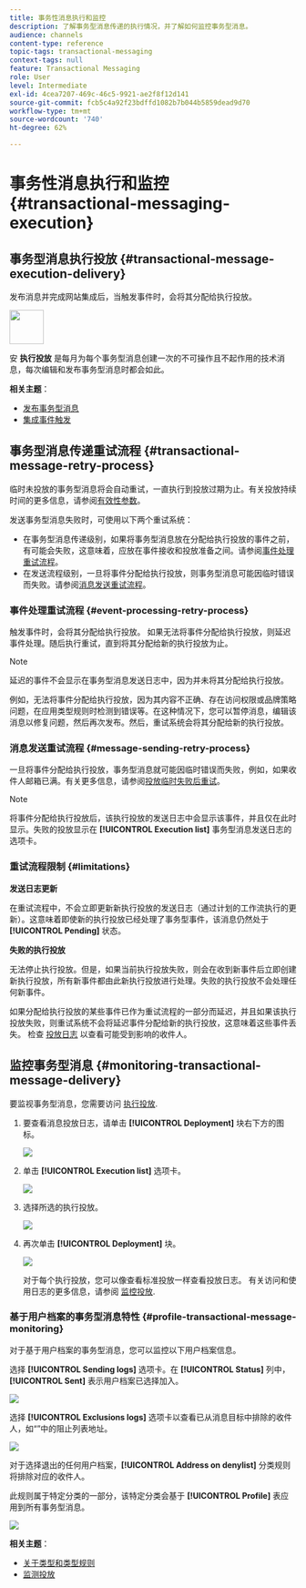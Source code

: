 ```yaml
---
title: 事务性消息执行和监控
description: 了解事务型消息传递的执行情况，并了解如何监控事务型消息。
audience: channels
content-type: reference
topic-tags: transactional-messaging
context-tags: null
feature: Transactional Messaging
role: User
level: Intermediate
exl-id: 4cea7207-469c-46c5-9921-ae2f8f12d141
source-git-commit: fcb5c4a92f23bdffd1082b7b044b5859dead9d70
workflow-type: tm+mt
source-wordcount: '740'
ht-degree: 62%

---
```


# 事务性消息执行和监控 {#transactional-messaging-execution}

## 事务型消息执行投放 {#transactional-message-execution-delivery}

发布消息并完成网站集成后，当触发事件时，会将其分配给执行投放。

<img src="assets/do-not-localize/icon_concepts.svg" width="60px">

安 **执行投放** 是每月为每个事务型消息创建一次的不可操作且不起作用的技术消息，每次编辑和发布事务型消息时都会如此。

**相关主题**：
* [发布事务型消息](../../channels/using/publishing-transactional-message.md#publishing-a-transactional-message)
* [集成事件触发](../../channels/using/getting-started-with-transactional-msg.md#integrate-event-trigger)

## 事务型消息传递重试流程 {#transactional-message-retry-process}

临时未投放的事务型消息将会自动重试，一直执行到投放过期为止。有关投放持续时间的更多信息，请参阅[有效性参数](../../administration/using/configuring-email-channel.md#validity-period-parameters)。

发送事务型消息失败时，可使用以下两个重试系统：

* 在事务型消息传递级别，如果将事务型消息放在分配给执行投放的事件之前，有可能会失败，这意味着，应放在事件接收和投放准备之间。请参阅[事件处理重试流程](#event-processing-retry-process)。
* 在发送流程级别，一旦将事件分配给执行投放，则事务型消息可能因临时错误而失败。请参阅[消息发送重试流程](#message-sending-retry-process)。

### 事件处理重试流程 {#event-processing-retry-process}

触发事件时，会将其分配给执行投放。 如果无法将事件分配给执行投放，则延迟事件处理。随后执行重试，直到将其分配给新的执行投放为止。

>[!NOTE]
>
>延迟的事件不会显示在事务型消息发送日志中，因为并未将其分配给执行投放。

例如，无法将事件分配给执行投放，因为其内容不正确、存在访问权限或品牌策略问题，在应用类型规则时检测到错误等。在这种情况下，您可以暂停消息，编辑该消息以修复问题，然后再次发布。然后，重试系统会将其分配给新的执行投放。

### 消息发送重试流程 {#message-sending-retry-process}

一旦将事件分配给执行投放，事务型消息就可能因临时错误而失败，例如，如果收件人邮箱已满。有关更多信息，请参阅[投放临时失败后重试](../../sending/using/understanding-delivery-failures.md#retries-after-a-delivery-temporary-failure)。

>[!NOTE]
>
>将事件分配给执行投放后，该执行投放的发送日志中会显示该事件，并且仅在此时显示。失败的投放显示在 **[!UICONTROL Execution list]** 事务型消息发送日志的选项卡。

### 重试流程限制 {#limitations}

**发送日志更新**

在重试流程中，不会立即更新新执行投放的发送日志（通过计划的工作流执行的更新）。这意味着即使新的执行投放已经处理了事务型事件，该消息仍然处于 **[!UICONTROL Pending]** 状态。

**失败的执行投放**

无法停止执行投放。但是，如果当前执行投放失败，则会在收到新事件后立即创建新执行投放，所有新事件都由此新执行投放进行处理。失败的执行投放不会处理任何新事件。

如果分配给执行投放的某些事件已作为重试流程的一部分而延迟，并且如果该执行投放失败，则重试系统不会将延迟事件分配给新的执行投放，这意味着这些事件丢失。 检查 [投放日志](#monitoring-transactional-message-delivery) 以查看可能受到影响的收件人。

## 监控事务型消息 {#monitoring-transactional-message-delivery}

要监视事务型消息，您需要访问 [执行投放](#transactional-message-execution-delivery).

1. 要查看消息投放日志，请单击 **[!UICONTROL Deployment]** 块右下方的图标。

   ![](assets/message-center_access_logs.png)

1. 单击 **[!UICONTROL Execution list]** 选项卡。

   ![](assets/message-center_execution_tab.png)

1. 选择所选的执行投放。

   ![](assets/message-center_execution_delivery.png)

1. 再次单击 **[!UICONTROL Deployment]** 块。

   ![](assets/message-center_execution_access_logs.png)

   对于每个执行投放，您可以像查看标准投放一样查看投放日志。 有关访问和使用日志的更多信息，请参阅 [监控投放](../../sending/using/monitoring-a-delivery.md).

### 基于用户档案的事务型消息特性 {#profile-transactional-message-monitoring}

对于基于用户档案的事务型消息，您可以监控以下用户档案信息。

选择 **[!UICONTROL Sending logs]** 选项卡。在 **[!UICONTROL Status]** 列中，**[!UICONTROL Sent]** 表示用户档案已选择加入。

![](assets/message-center_marketing_sending_logs.png)

选择 **[!UICONTROL Exclusions logs]** 选项卡以查看已从消息目标中排除的收件人，如“”中的阻止列表地址。

![](assets/message-center_marketing_exclusion_logs.png)

对于选择退出的任何用户档案，**[!UICONTROL Address on denylist]** 分类规则将排除对应的收件人。

此规则属于特定分类的一部分，该特定分类会基于 **[!UICONTROL Profile]** 表应用到所有事务型消息。

![](assets/message-center_marketing_typology.png)

**相关主题**：

* [关于类型和类型规则](../../sending/using/about-typology-rules.md)
* [监测投放](../../sending/using/monitoring-a-delivery.md)
